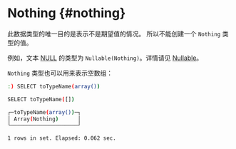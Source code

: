 # Nothing {#nothing}

此数据类型的唯一目的是表示不是期望值的情况。 所以不能创建一个 `Nothing` 类型的值。

例如，文本 [NULL](../../../sql_reference/data_types/special_data_types/nothing.md#null-literal) 的类型为 `Nullable(Nothing)`。详情请见 [Nullable](../../../sql_reference/data_types/special_data_types/nothing.md)。

`Nothing` 类型也可以用来表示空数组：

``` bash
:) SELECT toTypeName(array())

SELECT toTypeName([])

┌─toTypeName(array())─┐
│ Array(Nothing)      │
└─────────────────────┘

1 rows in set. Elapsed: 0.062 sec.
```
